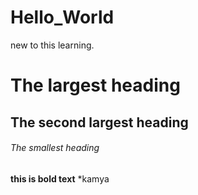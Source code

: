 # Hello_World
new  to this learning.
# The largest heading
## The second largest heading
###### The smallest heading
**this is bold
text**
*kamya
